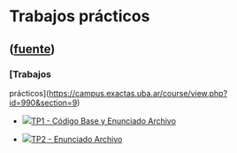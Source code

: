 # Trabajos prácticos
([fuente](https://campus.exactas.uba.ar/course/view.php?id=990&section=9))
---
### [Trabajos
prácticos](https://campus.exactas.uba.ar/course/view.php?id=990&section=9)

  - [![ ](https://campus.exactas.uba.ar/theme/image.php/aardvark/core/1524752928/f/archive-24)TP1 - Código Base y Enunciado Archivo](https://campus.exactas.uba.ar/mod/resource/view.php?id=60290)

  - [![ ](https://campus.exactas.uba.ar/theme/image.php/aardvark/core/1524752928/f/pdf-24)TP2 - Enunciado Archivo](https://campus.exactas.uba.ar/mod/resource/view.php?id=62488)

